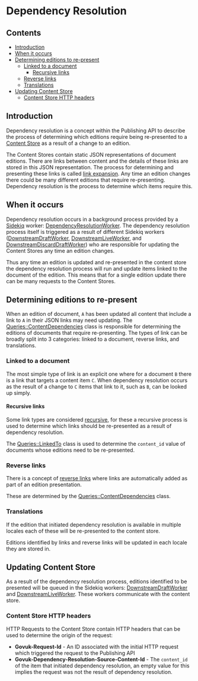 # Dependency Resolution

## Contents

- [Introduction](#introduction)
- [When it occurs](#when-it-occurs)
- [Determining editions to re-present](#determining-editions-to-re-present)
  - [Linked to a document](#linked-to-a-document)
    - [Recursive links](#recursive-links)
  - [Reverse links](#reverse-links)
  - [Translations](#translations)
- [Updating Content Store](#updating-content-store)
  - [Content Store HTTP headers](#content-store-http-headers)

## Introduction

Dependency resolution is a concept within the Publishing API to describe the
process of determining which editions require being re-presented to a
[Content Store][content-store] as a result of a change to an edition.

The Content Stores contain static JSON representations of document editions.
There are links between content and the details of these links are stored in
this JSON representation. The process for determining and presenting these
links is called [link expansion](link-expansion.md). Any time an edition
changes there could be many different editions that require
re-presenting. Dependency resolution is the process to determine which items
require this.

## When it occurs

Dependency resolution occurs in a background process provided by a
[Sidekiq](https://sidekiq.org) worker:
[DependencyResolutionWorker][dependency-resolution-worker]. The dependency
resolution process itself is triggered as a result of different Sidekiq
workers ([DownstreamDraftWorker][downstream-draft-worker],
[DownstreamLiveWorker][downstream-live-worker], and
[DownstreamDiscardDraftWorker][downstream-discard-draft-worker]) who are
responsible for updating the Content Stores any time an edition changes.

Thus any time an edition is updated and re-presented in the content store
the dependency resolution process will run and update items linked to the
document of the edition. This means that for a single edition update there
can be many requests to the Content Stores.

## Determining editions to re-present

When an edition of document, `A` has been updated all content that include a
link to `A` in their JSON links may need updating. The
[Queries::ContentDependencies][content-dependencies] class is responsible for
determining the editions of documents that require re-presenting. The types of
link can be broadly split into 3 categories: linked to a document, reverse
links, and translations.

### Linked to a document

The most simple type of link is an explicit one where for a document `B` there
is a link that targets a content item `C`. When
dependency resolution occurs as the result of a change to `C` items that link
to it, such as `B`, can be looked up simply.

#### Recursive links

Some link types are considered [recursive](link-expansion.md#recursive-links),
for these a recursive process is used to determine which links should be
re-presented as a result of dependency resolution.

The [Queries::LinkedTo][queries-linked-to] class is used to determine the
`content_id` value of documents whose editions need to be re-presented.

### Reverse links

There is a concept of [reverse links](link-expansion.md#reverse-links) where
links are automatically added as part of an edition presentation.

These are determined by the [Queries::ContentDependencies][content-dependencies]
class.

### Translations

If the edition that initiated dependency resolution is available in
multiple locales each of these will be re-presented to the content store.

Editions identified by links and reverse links will be updated in each
locale they are stored in.

## Updating Content Store

As a result of the dependency resolution process, editions identified to
be presented will be queued in the Sidekiq workers:
[DownstreamDraftWorker][downstream-draft-worker] and
[DownstreamLiveWorker][downstream-live-worker]. These workers communicate
with the content store.

### Content Store HTTP headers

HTTP Requests to the Content Store contain HTTP headers that can be used
to determine the origin of the request:

- **Govuk-Request-Id** - An ID associated with the initial HTTP request which
  triggered the request to the Publishing API
- **Govuk-Dependency-Resolution-Source-Content-Id** - The `content_id` of the
  item that initiated dependency resolution, an empty value for this implies
  the request was not the result of dependency resolution.

[content-store]: https://github.com/alphagov/content-store
[dependency-resolution-worker]: ../app/workers/dependency_resolution_worker.rb
[downstream-draft-worker]: ../app/workers/downstream_draft_worker.rb
[downstream-live-worker]: ../app/workers/downstream_live_worker.rb
[downstream-discard-draft-worker]: ../app/workers/downstream_discard_draft_worker.rb
[content-dependencies]: ../app/queries/content_dependencies.rb
[queries-linked-to]: ../app/queries/linked_to.rb
[content-dependencies]: ../app/queries/content_dependencies.rb
